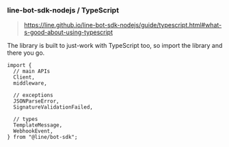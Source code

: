 ### line-bot-sdk-nodejs / TypeScript
> https://line.github.io/line-bot-sdk-nodejs/guide/typescript.html#what-s-good-about-using-typescript

The library is built to just-work with TypeScript too, so import the library and there you go.
```
import {
  // main APIs
  Client,
  middleware,

  // exceptions
  JSONParseError,
  SignatureValidationFailed,

  // types
  TemplateMessage,
  WebhookEvent,
} from "@line/bot-sdk";
```